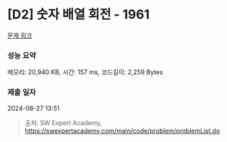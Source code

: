 # [D2] 숫자 배열 회전 - 1961 

[문제 링크](https://swexpertacademy.com/main/code/problem/problemDetail.do?contestProbId=AV5Pq-OKAVYDFAUq) 

### 성능 요약

메모리: 20,940 KB, 시간: 157 ms, 코드길이: 2,259 Bytes

### 제출 일자

2024-08-27 13:51



> 출처: SW Expert Academy, https://swexpertacademy.com/main/code/problem/problemList.do